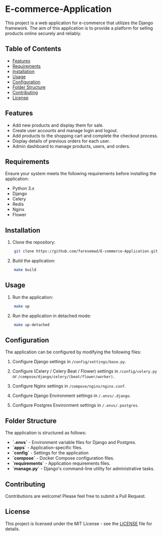 # E-commerce-Application

This project is a web application for e-commerce that utilizes the Django framework. The aim of this application is to provide a platform for selling products online securely and reliably.

## Table of Contents

- [Features](#features)
- [Requirements](#requirements)
- [Installation](#installation)
- [Usage](#usage)
- [Configuration](#configuration)
- [Folder Structure](#folder-structure)
- [Contributing](#contributing)
- [License](#license)


## Features

- Add new products and display them for sale.
- Create user accounts and manage login and logout.
- Add products to the shopping cart and complete the checkout process.
- Display details of previous orders for each user.
- Admin dashboard to manage products, users, and orders.

## Requirements

Ensure your system meets the following requirements before installing the application:

- Python 3.x
- Django
- Celery
- Redis
- Nginx
- Flower

## Installation

1. Clone the repository:

```bash
    git clone https://github.com/faresemad/E-commerce-Application.git
```

2. Build the application:

```bash
    make build
```

## Usage

1. Run the application:

```bash
    make up
```

2. Run the application in detached mode:

```bash
    make up-detached
```

## Configuration

The application can be configured by modifying the following files:

1. Configure Django settings in `/config/settings/base.py`.

2. Configure (Celery / Celery Beat / Flower) settings in `/config/celery.py` or `/compose/django/celery/(beat/flower/worker)`.

3. Configure Nginx settings in `/compose/nginx/nginx.conf`.

4. Configure Django Environment settings in `/.envs/.django`.

5. Configure Postgres Environment settings in `/.envs/.postgres`.

## Folder Structure

The application is structured as follows:

- **\`.envs\`** - Environment variable files for Django and Postgres.
- **\`apps\`** - Application-specific files.
- **\`config\`** - Settings for the application
- **\`compose\`** - Docker Compose configuration files.
- **\`requirements\`** - Application requirements files.
- **\`manage.py\`** - Django's command-line utility for administrative tasks.

## Contributing

Contributions are welcome! Please feel free to submit a Pull Request.

## License

This project is licensed under the MIT License - see the [LICENSE](LICENSE) file for details.
